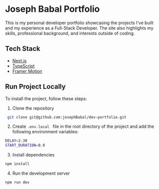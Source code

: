 
# Joseph Babal Portfolio


This is my personal developer portfolio showcasing the projects I've built and my experience as a Full-Stack Developer. The site also highlights my skills, professional background, and interests outside of coding.

## Tech Stack
* <a href="https://nextjs.org" > Next.js </a>
* <a href="https://www.typescriptlang.org" > TypeScript </a>
* <a href="https://www.framer.com/motion/" > Framer Motion </a>


## Run Project Locally
To install the project, follow these steps:

1. Clone the repository
```bash
 git clone git@github.com:josephBabal/dev-portfolio.git 
```

2. Create `.env.local ` file in the root directory of the project and add the following environment variables:

```bash
DELAY=2.30
START_DURATION=0.9
```


3. Install dependencies
```bash
npm install
```

4. Run the development server
```
npm run dev
```